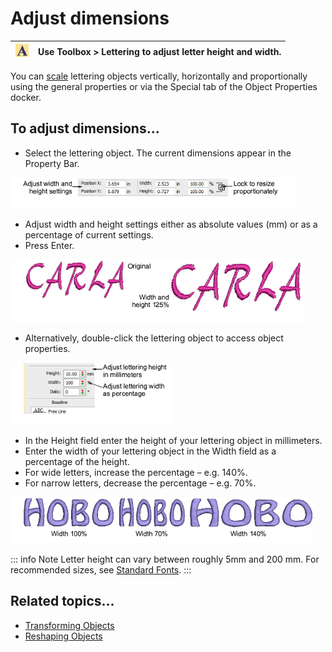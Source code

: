 # Adjust dimensions

| ![Lettering00012.png](assets/Lettering00012.png) | Use Toolbox > Lettering to adjust letter height and width. |
| ------------------------------------------------ | ---------------------------------------------------------- |

You can [scale](../../glossary/glossary) lettering objects vertically, horizontally and proportionally using the general properties or via the Special tab of the Object Properties docker.

## To adjust dimensions...

- Select the lettering object. The current dimensions appear in the Property Bar.

![PropertyBarDocked.png](assets/PropertyBarDocked.png)

- Adjust width and height settings either as absolute values (mm) or as a percentage of current settings.
- Press Enter.

![lettering_edit00015.png](assets/lettering_edit00015.png)

- Alternatively, double-click the lettering object to access object properties.

![lettering_edit00018.png](assets/lettering_edit00018.png)

- In the Height field enter the height of your lettering object in millimeters.
- Enter the width of your lettering object in the Width field as a percentage of the height.
- For wide letters, increase the percentage – e.g. 140%.
- For narrow letters, decrease the percentage – e.g. 70%.

![lettering_edit00021.png](assets/lettering_edit00021.png)

::: info Note
Letter height can vary between roughly 5mm and 200 mm. For recommended sizes, see [Standard Fonts](../../Management/sample_fonts/Standard_Fonts).
:::

## Related topics...

- [Transforming Objects](../../Modifying/transform/Transforming_Objects)
- [Reshaping Objects](../../Modifying/reshape/Reshaping_Objects)

